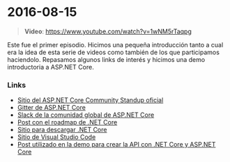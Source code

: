 # 2016-08-15

> **Video**: https://www.youtube.com/watch?v=1wNM5rTaqpg

Este fue el primer episodio. Hicimos una pequeña introducción tanto a cual era la idea de esta serie de videos como también de los que participamos haciendolo. Repasamos algunos links de interés y hicimos una demo introductoria a ASP.NET Core.

### Links

- [Sitio del ASP.NET Core Community Standup oficial](http://live.asp.net)
- [Gitter de ASP.NET Core](https://gitter.im/aspnet/Home)
- [Slack de la comunidad global de ASP.NET Core](https://aspnetcoreslack.herokuapp.com/)
- [Post con el roadmap de .NET Core](https://blogs.msdn.microsoft.com/dotnet/2016/07/15/net-core-roadmap/)
- [Sitio para descargar .NET Core](http://get.asp.net)
- [Sitio de Visual Studio Code](https://code.visualstudio.com)
- [Post utilizado en la demo para crear la API con .NET Core y ASP.NET Core](https://medium.com/nbellocam-es/creando-una-api-rest-con-asp-net-core-desde-cero-fc58924395fd)
